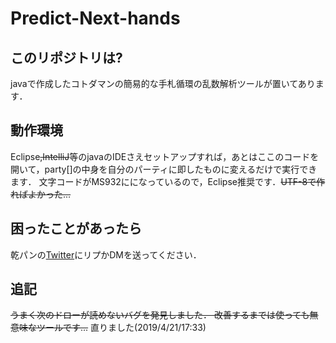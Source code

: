 # Predict-Next-hands

## このリポジトリは?
javaで作成したコトダマンの簡易的な手札循環の乱数解析ツールが置いてあります．

## 動作環境
Eclipse~~,IntelliJ~~等のjavaのIDEさえセットアップすれば，あとはここのコードを開いて，party[]の中身を自分のパーティに即したものに変えるだけで実行できます．  文字コードがMS932にになっているので，Eclipse推奨です．~~UTF-8で作ればよかった...~~

## 困ったことがあったら
乾パンの[Twitter](https://twitter.com/kanpan_kot)にリプかDMを送ってください．

## 追記
~~うまく次のドローが読めないバグを発見しました．
改善するまでは使っても無意味なツールです...~~
直りました(2019/4/21/17:33)
